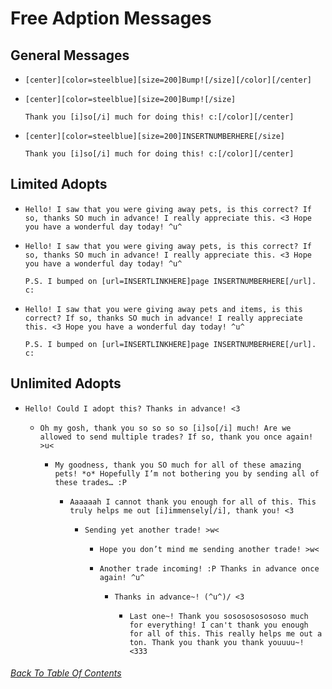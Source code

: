 # Free Adption Messages

## General Messages

  - 
    ```
    [center][color=steelblue][size=200]Bump![/size][/color][/center]
    ```
  - 
    ```
    [center][color=steelblue][size=200]Bump![/size]

    Thank you [i]so[/i] much for doing this! c:[/color][/center]
    ```
  - 
    ```
    [center][color=steelblue][size=200]INSERTNUMBERHERE[/size]

    Thank you [i]so[/i] much for doing this! c:[/color][/center]
    ```

## Limited Adopts

  - 
    ```
    Hello! I saw that you were giving away pets, is this correct? If so, thanks SO much in advance! I really appreciate this. <3 Hope you have a wonderful day today! ^u^
    ```
  - 
    ```
    Hello! I saw that you were giving away pets, is this correct? If so, thanks SO much in advance! I really appreciate this. <3 Hope you have a wonderful day today! ^u^

    P.S. I bumped on [url=INSERTLINKHERE]page INSERTNUMBERHERE[/url]. c:
    ```
  - 
    ```
    Hello! I saw that you were giving away pets and items, is this correct? If so, thanks SO much in advance! I really appreciate this. <3 Hope you have a wonderful day today! ^u^

    P.S. I bumped on [url=INSERTLINKHERE]page INSERTNUMBERHERE[/url]. c:
    ```

## Unlimited Adopts

  - 
    ```
    Hello! Could I adopt this? Thanks in advance! <3
    ```
    - 
      ```
      Oh my gosh, thank you so so so so [i]so[/i] much! Are we allowed to send multiple trades? If so, thank you once again! >u<
      ```
      - 
        ```
        My goodness, thank you SO much for all of these amazing pets! *o* Hopefully I’m not bothering you by sending all of these trades… :P
        ```
        - 
          ```
          Aaaaaah I cannot thank you enough for all of this. This truly helps me out [i]immensely[/i], thank you! <3
          ```
          - 
            ```
            Sending yet another trade! >w<
            ```
            - 
              ```
              Hope you don’t mind me sending another trade! >w<
              ```
            - 
              ```
              Another trade incoming! :P Thanks in advance once again! ^u^
              ```
              - 
                ```
                Thanks in advance~! (^u^)/ <3
                ```
                - 
                  ```
                  Last one~! Thank you sososososososo much for everything! I can't thank you enough for all of this. This really helps me out a ton. Thank you thank you thank youuuu~! <333
                  ```

###### [Back To Table Of Contents](https://github.com/SelenaChen123/ChickenSmoothie/blob/main/README.md#chicken-smoothie)
